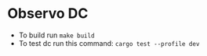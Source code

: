 # Observo DC

- To build run `make build`
- To test dc run this command: `cargo test --profile dev`

